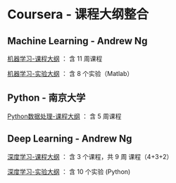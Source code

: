 # Coursera - 课程大纲整合 

## Machine Learning - Andrew Ng
[机器学习-课程大纲](https://github.com/IACJ/Coursera-Outlines/blob/master/Machine%20Learning%20-%20Andrew%20Ng/Course_Outline.md) ： 含 11 周课程

[机器学习-实验大纲](https://github.com/IACJ/Coursera-Outlines/blob/master/Machine%20Learning%20-%20Andrew%20Ng/Exp_Outline.md) ： 含 8 个实验（Matlab）

## Python - 南京大学

[Python数据处理-课程大纲](https://github.com/IACJ/Coursera-Outlines/blob/master/Python%20-%20%E5%8D%97%E4%BA%AC%E5%A4%A7%E5%AD%A6/Course_Outline.md) ： 含 5 周课程

## Deep Learning - Andrew Ng

[深度学习-课程大纲](https://github.com/IACJ/Coursera-Outlines/blob/master/Deep%20Learning%20-%20Andrew%20Ng/Course-outline.md) ： 含 3 个课程，共 9 周 课程（4+3+2）

[深度学习-实验大纲](https://github.com/IACJ/Coursera-Outlines/blob/master/Deep%20Learning%20-%20Andrew%20Ng/Exp_Outline.md) ： 含 10 个实验 (Python)